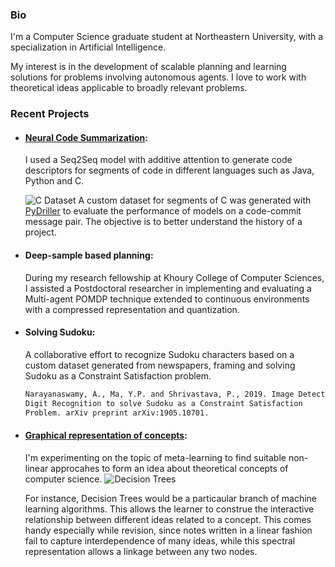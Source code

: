 ### Bio	

I'm a Computer Science graduate student at Northeastern University, with a specialization in Artificial Intelligence.	

My interest is in the development of scalable planning and learning solutions for problems involving autonomous agents. I love to work with theoretical ideas applicable to broadly relevant problems.	

### Recent Projects	

- #### [Neural Code Summarization](https://github.com/shrivastava-piyush/nlp-code-summarization):	
   I used a Seq2Seq model with additive attention to generate code descriptors for segments of code in different languages such as Java, Python and C. 
   
   ![C Dataset](https://user-images.githubusercontent.com/10284334/109447837-a15a9400-7a12-11eb-8389-c131d7c9cd61.png)
   A custom dataset for segments of C was generated with [PyDriller](https://github.com/ishepard/pydriller) to evaluate the performance of models on a code-commit message pair. The objective is to better understand the history of a project.
   

- #### Deep-sample based planning:	
  During my research fellowship at Khoury College of Computer Sciences, I assisted a Postdoctoral researcher in implementing and evaluating a Multi-agent POMDP technique extended to continuous environments with a compressed representation and quantization.	

- #### Solving Sudoku:	

  A collaborative effort to recognize Sudoku characters based on a custom dataset generated from newspapers, framing and solving Sudoku as a Constraint Satisfaction problem.	

  ```markdown	
  Narayanaswamy, A., Ma, Y.P. and Shrivastava, P., 2019. Image Detection and 	
  Digit Recognition to solve Sudoku as a Constraint Satisfaction 	
  Problem. arXiv preprint arXiv:1905.10701.	
  ```

- #### [Graphical representation of concepts](https://github.com/shrivastava-piyush/conceptual-mindmaps):
  I'm experimenting on the topic of meta-learning to find suitable non-linear approcahes to form an idea about theoretical concepts of computer science. 
  ![Decision Trees](https://user-images.githubusercontent.com/10284334/109446387-93574400-7a0f-11eb-80c1-a126830ad269.png)
  
  For instance, Decision Trees would be a particaular branch of machine learning algorithms. This allows the learner to construe the interactive relationship between different ideas related to a concept. This comes handy especially while revision, since notes written in a linear fashion fail to capture interdependence of many ideas, while this spectral representation allows a linkage between any two nodes.

